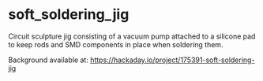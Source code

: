 # soft_soldering_jig
Circuit sculpture jig consisting of a vacuum pump attached to a silicone pad to keep rods and SMD components in place when soldering them.

Background available at:
https://hackaday.io/project/175391-soft-soldering-jig


